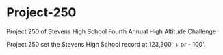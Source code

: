# Project-250
Project 250 of Stevens High School Fourth Annual High Altitude Challenge

Project 250 set the Stevens High School record at 123,300' + or - 100'.
